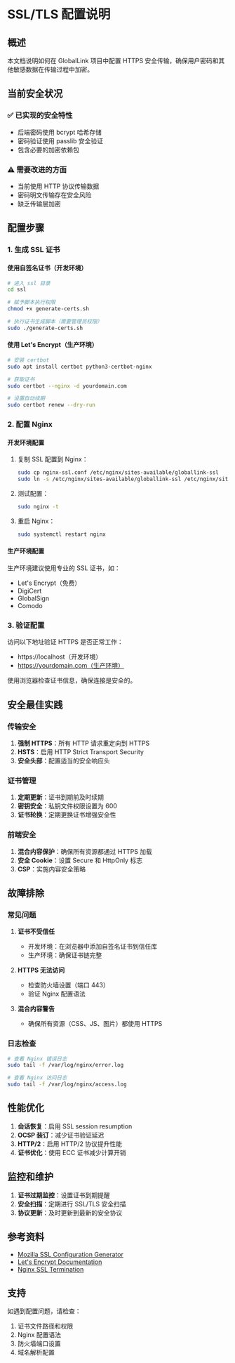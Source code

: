 # SSL/TLS 配置说明

## 概述

本文档说明如何在 GlobalLink 项目中配置 HTTPS 安全传输，确保用户密码和其他敏感数据在传输过程中加密。

## 当前安全状况

### ✅ 已实现的安全特性
- 后端密码使用 bcrypt 哈希存储
- 密码验证使用 passlib 安全验证
- 包含必要的加密依赖包

### ⚠️ 需要改进的方面
- 当前使用 HTTP 协议传输数据
- 密码明文传输存在安全风险
- 缺乏传输层加密

## 配置步骤

### 1. 生成 SSL 证书

#### 使用自签名证书（开发环境）
```bash
# 进入 ssl 目录
cd ssl

# 赋予脚本执行权限
chmod +x generate-certs.sh

# 执行证书生成脚本（需要管理员权限）
sudo ./generate-certs.sh
```

#### 使用 Let's Encrypt（生产环境）
```bash
# 安装 certbot
sudo apt install certbot python3-certbot-nginx

# 获取证书
sudo certbot --nginx -d yourdomain.com

# 设置自动续期
sudo certbot renew --dry-run
```

### 2. 配置 Nginx

#### 开发环境配置
1. 复制 SSL 配置到 Nginx：
   ```bash
   sudo cp nginx-ssl.conf /etc/nginx/sites-available/globallink-ssl
   sudo ln -s /etc/nginx/sites-available/globallink-ssl /etc/nginx/sites-enabled/
   ```

2. 测试配置：
   ```bash
   sudo nginx -t
   ```

3. 重启 Nginx：
   ```bash
   sudo systemctl restart nginx
   ```

#### 生产环境配置
生产环境建议使用专业的 SSL 证书，如：
- Let's Encrypt（免费）
- DigiCert
- GlobalSign
- Comodo

### 3. 验证配置

访问以下地址验证 HTTPS 是否正常工作：
- https://localhost（开发环境）
- https://yourdomain.com（生产环境）

使用浏览器检查证书信息，确保连接是安全的。

## 安全最佳实践

### 传输安全
1. **强制 HTTPS**：所有 HTTP 请求重定向到 HTTPS
2. **HSTS**：启用 HTTP Strict Transport Security
3. **安全头部**：配置适当的安全响应头

### 证书管理
1. **定期更新**：证书到期前及时续期
2. **密钥安全**：私钥文件权限设置为 600
3. **证书轮换**：定期更换证书增强安全性

### 前端安全
1. **混合内容保护**：确保所有资源都通过 HTTPS 加载
2. **安全 Cookie**：设置 Secure 和 HttpOnly 标志
3. **CSP**：实施内容安全策略

## 故障排除

### 常见问题

1. **证书不受信任**
   - 开发环境：在浏览器中添加自签名证书到信任库
   - 生产环境：确保证书链完整

2. **HTTPS 无法访问**
   - 检查防火墙设置（端口 443）
   - 验证 Nginx 配置语法

3. **混合内容警告**
   - 确保所有资源（CSS、JS、图片）都使用 HTTPS

### 日志检查
```bash
# 查看 Nginx 错误日志
sudo tail -f /var/log/nginx/error.log

# 查看 Nginx 访问日志
sudo tail -f /var/log/nginx/access.log
```

## 性能优化

1. **会话恢复**：启用 SSL session resumption
2. **OCSP 装订**：减少证书验证延迟
3. **HTTP/2**：启用 HTTP/2 协议提升性能
4. **证书优化**：使用 ECC 证书减少计算开销

## 监控和维护

1. **证书过期监控**：设置证书到期提醒
2. **安全扫描**：定期进行 SSL/TLS 安全扫描
3. **协议更新**：及时更新到最新的安全协议

## 参考资料

- [Mozilla SSL Configuration Generator](https://ssl-config.mozilla.org/)
- [Let's Encrypt Documentation](https://letsencrypt.org/docs/)
- [Nginx SSL Termination](https://nginx.org/en/docs/http/configuring_https_servers.html)

## 支持

如遇到配置问题，请检查：
1. 证书文件路径和权限
2. Nginx 配置语法
3. 防火墙端口设置
4. 域名解析配置